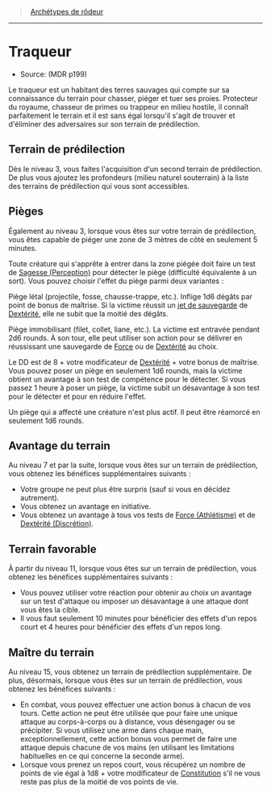 
<!--SubClassItem-->

> <!--ParentNameLink-->[Archétypes de rôdeur](ranger_hd.md#archétypes-de-rôdeurs)<!--/ParentNameLink-->

---

# <!--Name-->Traqueur<!--/Name-->

- Source: <!--Source-->(MDR p199)<!--/Source-->

Le traqueur est un habitant des terres sauvages qui compte sur sa connaissance du terrain pour chasser, piéger et tuer ses proies. Protecteur du royaume, chasseur de primes ou trappeur en milieu hostile, il connaît parfaitement le terrain et il est sans égal lorsqu'il s'agit de trouver et d'éliminer des adversaires sur son terrain de prédilection.

<!--Generic-->

## <!--Name-->Terrain de prédilection<!--/Name-->

Dès le niveau 3, vous faites l'acquisition d'un second terrain de prédilection. De plus vous ajoutez les profondeurs (milieu naturel souterrain) à la liste des terrains de prédilection qui vous sont accessibles.

<!--/Generic-->

<!--Generic-->

## <!--Name-->Pièges<!--/Name-->

Également au niveau 3, lorsque vous êtes sur votre terrain de prédilection, vous êtes capable de piéger une zone de 3 mètres de côté en seulement 5 minutes.

Toute créature qui s'apprête à entrer dans la zone piégée doit faire un test de [Sagesse (Perception)] pour détecter le piège (difficulté équivalente à un sort). Vous pouvez choisir l'effet du piège parmi deux variantes :

Piège létal (projectile, fosse, chausse-trappe, etc.). Inflige 1d6 dégâts par point de bonus de maîtrise. Si la victime réussit un [jet de sauvegarde] de [Dextérité], elle ne subit que la moitié des dégâts.

Piège immobilisant (filet, collet, liane, etc.). La victime est entravée pendant 2d6 rounds. À son tour, elle peut utiliser son action pour se délivrer en réussissant une sauvegarde de [Force] ou de [Dextérité] au choix.

Le DD est de 8 + votre modificateur de [Dextérité] + votre bonus de maîtrise. Vous pouvez poser un piège en seulement 1d6 rounds, mais la victime obtient un avantage à son test de compétence pour le détecter. Si vous passez 1 heure à poser un piège, la victime subit un désavantage à son test pour le détecter et pour en réduire l'effet.

Un piège qui a affecté une créature n'est plus actif. Il peut être réamorcé en seulement 1d6 rounds.

<!--/Generic-->

<!--Generic-->

## <!--Name-->Avantage du terrain<!--/Name-->

Au niveau 7 et par la suite, lorsque vous êtes sur un terrain de prédilection, vous obtenez les bénéfices supplémentaires suivants :

* Votre groupe ne peut plus être surpris (sauf si vous en décidez autrement).
* Vous obtenez un avantage en initiative.
* Vous obtenez un avantage à tous vos tests de [Force (Athlétisme)] et de [Dextérité (Discrétion)].

<!--/Generic-->

<!--Generic-->

## <!--Name-->Terrain favorable<!--/Name-->

À partir du niveau 11, lorsque vous êtes sur un terrain de prédilection, vous obtenez les bénéfices supplémentaires suivants :

* Vous pouvez utiliser votre réaction pour obtenir au choix un avantage sur un test d'attaque ou imposer un désavantage à une attaque dont vous êtes la cible.
* Il vous faut seulement 10 minutes pour bénéficier des effets d'un repos court et 4 heures pour bénéficier des effets d'un repos long.

<!--/Generic-->

<!--Generic-->

## <!--Name-->Maître du terrain<!--/Name-->

Au niveau 15, vous obtenez un terrain de prédilection supplémentaire. De plus, désormais, lorsque vous êtes sur un terrain de prédilection, vous obtenez les bénéfices suivants :

* En combat, vous pouvez effectuer une action bonus à chacun de vos tours. Cette action ne peut être utilisée que pour faire une unique attaque au corps-à-corps ou à distance, vous désengager ou se précipiter. Si vous utilisez une arme dans chaque main, exceptionnellement, cette action bonus vous permet de faire une attaque depuis chacune de vos mains (en utilisant les limitations habituelles en ce qui concerne la seconde arme).
* Lorsque vous prenez un repos court, vous récupérez un nombre de points de vie égal à 1d8 + votre modificateur de [Constitution] s'il ne vous reste pas plus de la moitié de vos points de vie.

<!--/Generic-->

<!--/SubClassItem-->

[Force]: abilities_strength_hd.md
[Dextérité]: abilities_dexterity_hd.md
[Constitution]: abilities_constitution_hd.md
[Intelligence]: abilities_intelligence_hd.md
[Sagesse]: abilities_wisdom_hd.md
[Charisme]: abilities_charisma_hd.md
[jet de sauvegarde]: abilities_hd.md#jets-de-sauvegarde

[Athlétisme]: abilities_strength_hd.md#athlétisme
[Discrétion]: abilities_dexterity_hd.md#discrétion
[Perception]: abilities_wisdom_hd.md#perception

[Dextérité (Discrétion)]: abilities_dexterity_hd.md#discrétion
[Force (Athlétisme)]: abilities_strength_hd.md#athlétisme
[Sagesse (Perception)]: abilities_wisdom_hd.md#perception





